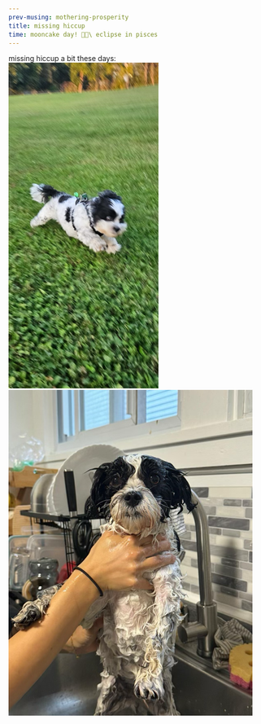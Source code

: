 ```yaml
--- 
prev-musing: mothering-prosperity
title: missing hiccup
time: mooncake day! 🥮🌝\ eclipse in pisces
---
```

missing hiccup a bit these days:
![](/assets/images/hiccup-running.png)  
![](/assets/images/hiccup-bath.png)  